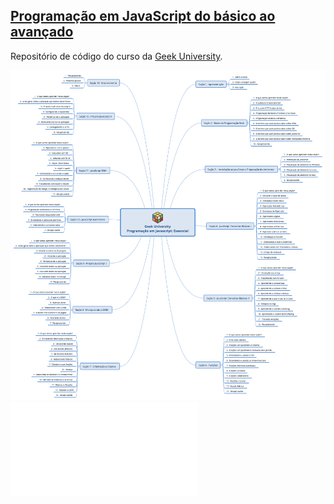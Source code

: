 ## [Programação em JavaScript do básico ao avançado](https://www.udemy.com/course/curso-de-programacao-em-javascript-do-basico-ao-avancado/)

Repositório de código do curso da [Geek University](https://www.udemy.com/user/geek-university/).

![Ementa](geek_university/ementa.png)
![Meu certificado](geek_university/certificado.pdf)